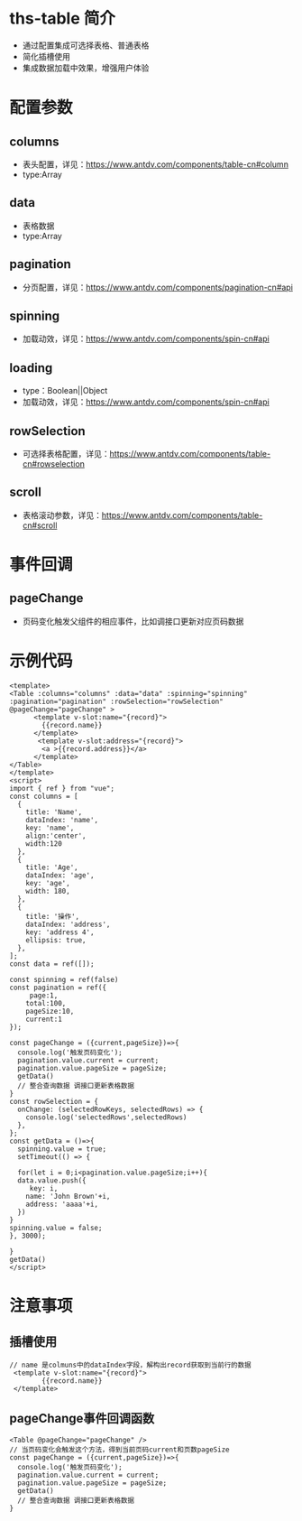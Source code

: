 # ths-table 简介
- 通过配置集成可选择表格、普通表格
- 简化插槽使用
- 集成数据加载中效果，增强用户体验
# 配置参数
## columns
- 表头配置，详见：https://www.antdv.com/components/table-cn#column
- type:Array
## data
- 表格数据
- type:Array
## pagination
- 分页配置，详见：https://www.antdv.com/components/pagination-cn#api
## spinning
- 加载动效，详见：https://www.antdv.com/components/spin-cn#api
## loading
- type：Boolean||Object
- 加载动效，详见：https://www.antdv.com/components/spin-cn#api
## rowSelection
- 可选择表格配置，详见：https://www.antdv.com/components/table-cn#rowselection
## scroll
- 表格滚动参数，详见：https://www.antdv.com/components/table-cn#scroll
# 事件回调
## pageChange
- 页码变化触发父组件的相应事件，比如调接口更新对应页码数据
# 示例代码
```vue
<template>
<Table :columns="columns" :data="data" :spinning="spinning" :pagination="pagination" :rowSelection="rowSelection" @pageChange="pageChange" >
      <template v-slot:name="{record}">
        {{record.name}}
      </template>
       <template v-slot:address="{record}">
        <a >{{record.address}}</a>
      </template>
</Table>
</template>
<script>
import { ref } from "vue";
const columns = [
  {
    title: 'Name',
    dataIndex: 'name',
    key: 'name',
    align:'center',
    width:120
  },
  {
    title: 'Age',
    dataIndex: 'age',
    key: 'age',
    width: 180,
  },
  {
    title: '操作',
    dataIndex: 'address',
    key: 'address 4',
    ellipsis: true,
  },
];
const data = ref([]);

const spinning = ref(false)
const pagination = ref({
     page:1,
    total:100,
    pageSize:10,
    current:1
});

const pageChange = ({current,pageSize})=>{
  console.log('触发页码变化');
  pagination.value.current = current;
  pagination.value.pageSize = pageSize;
  getData()
  // 整合查询数据 调接口更新表格数据
}
const rowSelection = {
  onChange: (selectedRowKeys, selectedRows) => {
    console.log('selectedRows',selectedRows)
  },
};
const getData = ()=>{
  spinning.value = true;
  setTimeout(() => {

  for(let i = 0;i<pagination.value.pageSize;i++){
  data.value.push({
     key: i,
    name: 'John Brown'+i,
    address: 'aaaa'+i,
  })
}
spinning.value = false;
}, 3000);

}
getData()
</script>
```
# 注意事项
## 插槽使用
```vue
// name 是colmuns中的dataIndex字段，解构出record获取到当前行的数据
 <template v-slot:name="{record}">
        {{record.name}}
 </template>
```
## pageChange事件回调函数
```vue
<Table @pageChange="pageChange" />
// 当页码变化会触发这个方法，得到当前页码current和页数pageSize
const pageChange = ({current,pageSize})=>{
  console.log('触发页码变化');
  pagination.value.current = current;
  pagination.value.pageSize = pageSize;
  getData()
  // 整合查询数据 调接口更新表格数据
}

```
